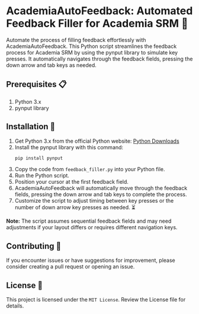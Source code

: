# AcademiaAutoFeedback: Automated Feedback Filler for Academia SRM 🤖

Automate the process of filling feedback effortlessly with AcademiaAutoFeedback. This Python script streamlines the feedback process for Academia SRM by using the pynput library to simulate key presses. It automatically navigates through the feedback fields, pressing the down arrow and tab keys as needed.

## Prerequisites 📋
1. Python 3.x
2. pynput library

## Installation 🚀
1. Get Python 3.x from the official Python website: [Python Downloads](https://www.python.org/downloads/)
2. Install the pynput library with this command:
   ```bash
   pip install pynput
   ```
3. Copy the code from `feedback_filler.py` into your Python file.
4. Run the Python script.
5. Position your cursor at the first feedback field.
6. AcademiaAutoFeedback will automatically move through the feedback fields, pressing the down arrow and tab keys to complete the process.
7. Customize the script to adjust timing between key presses or the number of down arrow key presses as needed. ⏳

**Note:** The script assumes sequential feedback fields and may need adjustments if your layout differs or requires different navigation keys.

## Contributing 🤝
If you encounter issues or have suggestions for improvement, please consider creating a pull request or opening an issue.

## License 📜
This project is licensed under the `MIT License`. Review the License file for details.
